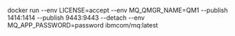  docker run --env LICENSE=accept  --env MQ_QMGR_NAME=QM1 --publish 1414:1414 --publish 9443:9443 --detach --env MQ_APP_PASSWORD=password ibmcom/mq:latest
